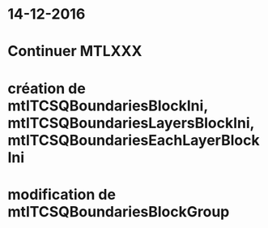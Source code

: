 # 14-12-2016
# Continuer MTLXXX
# création de mtlTCSQBoundariesBlockIni, mtlTCSQBoundariesLayersBlockIni,mtlTCSQBoundariesEachLayerBlockIni 
# modification de mtlTCSQBoundariesBlockGroup
